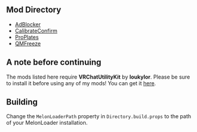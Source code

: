 ## Mod Directory
- [AdBlocker](../../tree/master/AdBlocker)
- [CalibrateConfirm](../../tree/master/CalibrateConfirm)
- [ProPlates](../../tree/master/ProPlates)
- [QMFreeze](../../tree/master/QMFreeze)
<!-- - [VXP])(../../tree/master/VXP) -->
<!-- - [UnmuteSound])(../../tree/master/UnmuteSound) -->
  
## A note before continuing
The mods listed here require **VRChatUtilityKit** by **loukylor**. Please be sure to install it before using any of my mods! You can get it [here](https://github.com/loukylor/VRC-Mods/releases).

## Building
Change the `MelonLoaderPath` property in `Directory.build.props` to the path of your MelonLoader installation.
